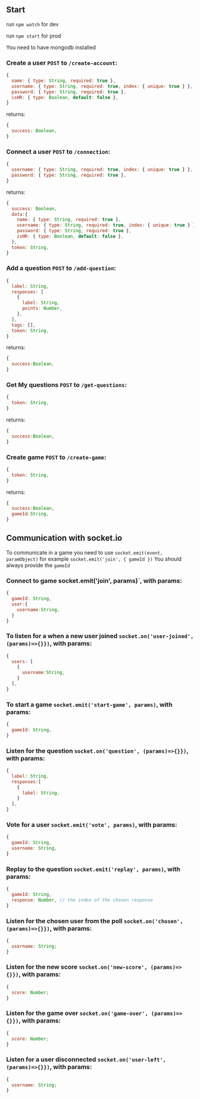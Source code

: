 ## Start


run `npm watch` for dev

run `npm start` for prod

You need to have mongodb installed

### Create a user `POST` to `/create-account`:

````javascript
{
  name: { type: String, required: true },
  username: { type: String, required: true, index: { unique: true } },
  password: { type: String, required: true },
  isHR: { type: Boolean, default: false },
}
````

returns:

````javascript
{
  success: Boolean,
}
````


### Connect a user `POST` to `/connection`:

````javascript
{
  username: { type: String, required: true, index: { unique: true } },
  password: { type: String, required: true },
}
````

returns:

````javascript
{
  success: Boolean,
  data:{
    name: { type: String, required: true },
    username: { type: String, required: true, index: { unique: true } },
    password: { type: String, required: true },
    isHR: { type: Boolean, default: false },
  },
  token: String,
}
````

### Add a question `POST` to `/add-question`:

````javascript
{
  label: String,
  responses: [
    {
      label: String,
      points: Number,
    },
  ],
  tags: [],
  token: String,
}
````

returns:

````javascript
{
  success:Boolean,
}
````

### Get My questions `POST` to `/get-questions`:

````javascript
{
  token: String,
}
````

returns:

````javascript
{
  success:Boolean,
}
````

### Create game `POST` to `/create-game`:

````javascript
{
  token: String,
}
````

returns:

````javascript
{
  success:Boolean,
  gameId:String,
}
````

## Communication with socket.io

To communicate in a game you need to use `socket.emit(event, paramObject)` for example `socket.emit('join', { gameId })`
You should always provide the `gameId`


### Connect to game socket.emit('join', params)`, with params:

````javascript
{
  gameId: String,
  user:{
    username:String,
  }
}
````

### To listen for a when a new user joined  `socket.on('user-joined', (params)=>{}})`, with params:

````javascript
{
  users: [
    {
      username:String,
    }
  ],
}
````


### To start a game  `socket.emit('start-game', params)`, with params:

````javascript
{
  gameId: String,
}
````

### Listen for the question  `socket.on('question', (params)=>{}})`, with params:

````javascript
{
  label: String,
  responses:[
    {
      label: String,
    }
  ],
}
````

### Vote for a user  `socket.emit('vote', params)`, with params:

````javascript
{
  gameId: String,
  username: String,
}
````


### Replay to the question `socket.emit('replay', params)`, with params:

````javascript
{
  gameId: String,
  response: Number, // the index of the chosen response
}
````


### Listen for the chosen user from the poll `socket.on('chosen', (params)=>{}})`, with params:

````javascript
{
  username: String;
}
````

### Listen for the new score `socket.on('new-score', (params)=>{}})`, with params:

````javascript
{
  score: Number;
}
````

### Listen for the game over `socket.on('game-over', (params)=>{}})`, with params:

````javascript
{
  score: Number;
}
````

### Listen for a user disconnected `socket.on('user-left', (params)=>{}})`, with params:

````javascript
{
  username: String;
}
````




